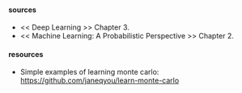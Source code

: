 
#### sources
* << Deep Learning >> Chapter 3. 
* << Machine Learning: A Probabilistic Perspective >> Chapter 2.

#### resources
* Simple examples of learning monte carlo: https://github.com/janeqyou/learn-monte-carlo








